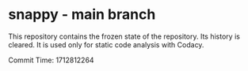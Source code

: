 # snappy - main branch

This repository contains the frozen state of the repository.
Its history is cleared. It is used only for static code
analysis with Codacy.

Commit Time: 1712812264
